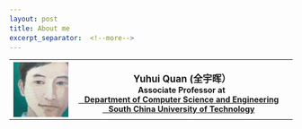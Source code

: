 ```yaml
---
layout: post
title: About me
excerpt_separator:  <!--more-->
---
```


<div class="entry-content">
<table>
<tbody>
<tr>
<th><div style="flexbox"><img src="https://github.com/Dofboom/Dofboom.github.io/raw/master/images/2.jpg" alt="" align="left" style="width:20%;height:auto" /></div><br />
<span style="font-size: 120%;"><strong> &ensp; Yuhui Quan</strong> (全宇晖） </span><br />
<span style="font-size: 100%;">&ensp; Associate Professor at <a href="http://www.scut.edu.cn/cs/"><br> &ensp; Department of Computer Science and Engineering</a></span><br />
<span style="font-size: 100%;"> <a href="https://www.scut.edu.cn">&ensp;  South China University of Technology</a><br />
</span></th>
</tr>
</tbody>
</table>